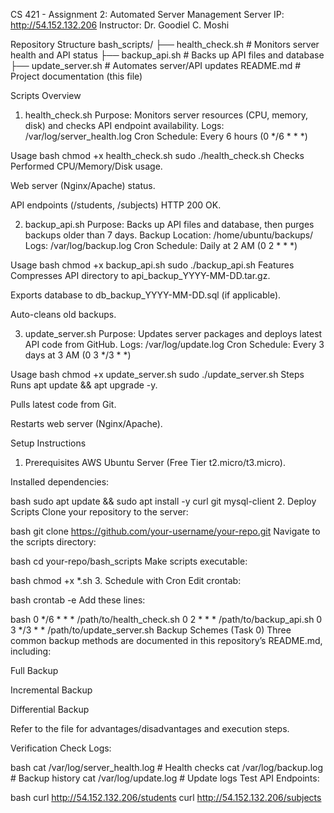 CS 421 - Assignment 2: Automated Server Management
Server IP: http://54.152.132.206
Instructor: Dr. Goodiel C. Moshi


Repository Structure
bash_scripts/
├── health_check.sh       # Monitors server health and API status
├── backup_api.sh         # Backs up API files and database
├── update_server.sh      # Automates server/API updates
README.md                 # Project documentation (this file)

Scripts Overview
1. health_check.sh
Purpose: Monitors server resources (CPU, memory, disk) and checks API endpoint availability.
Logs: /var/log/server_health.log
Cron Schedule: Every 6 hours (0 */6 * * *)

Usage
bash
chmod +x health_check.sh
sudo ./health_check.sh
Checks Performed
CPU/Memory/Disk usage.

Web server (Nginx/Apache) status.

API endpoints (/students, /subjects) HTTP 200 OK.

2. backup_api.sh
Purpose: Backs up API files and database, then purges backups older than 7 days.
Backup Location: /home/ubuntu/backups/
Logs: /var/log/backup.log
Cron Schedule: Daily at 2 AM (0 2 * * *)

Usage
bash
chmod +x backup_api.sh
sudo ./backup_api.sh
Features
Compresses API directory to api_backup_YYYY-MM-DD.tar.gz.

Exports database to db_backup_YYYY-MM-DD.sql (if applicable).

Auto-cleans old backups.

3. update_server.sh
Purpose: Updates server packages and deploys latest API code from GitHub.
Logs: /var/log/update.log
Cron Schedule: Every 3 days at 3 AM (0 3 */3 * *)

Usage
bash
chmod +x update_server.sh
sudo ./update_server.sh
Steps
Runs apt update && apt upgrade -y.

Pulls latest code from Git.

Restarts web server (Nginx/Apache).

Setup Instructions
1. Prerequisites
AWS Ubuntu Server (Free Tier t2.micro/t3.micro).

Installed dependencies:

bash
sudo apt update && sudo apt install -y curl git mysql-client
2. Deploy Scripts
Clone your repository to the server:

bash
git clone https://github.com/your-username/your-repo.git
Navigate to the scripts directory:

bash
cd your-repo/bash_scripts
Make scripts executable:

bash
chmod +x *.sh
3. Schedule with Cron
Edit crontab:

bash
crontab -e
Add these lines:

bash
0 */6 * * * /path/to/health_check.sh
0 2 * * * /path/to/backup_api.sh
0 3 */3 * * /path/to/update_server.sh
Backup Schemes (Task 0)
Three common backup methods are documented in this repository’s README.md, including:

Full Backup

Incremental Backup

Differential Backup

Refer to the file for advantages/disadvantages and execution steps.

Verification
Check Logs:

bash
cat /var/log/server_health.log       # Health checks
cat /var/log/backup.log              # Backup history
cat /var/log/update.log              # Update logs
Test API Endpoints:

bash
curl http://54.152.132.206/students
curl http://54.152.132.206/subjects
